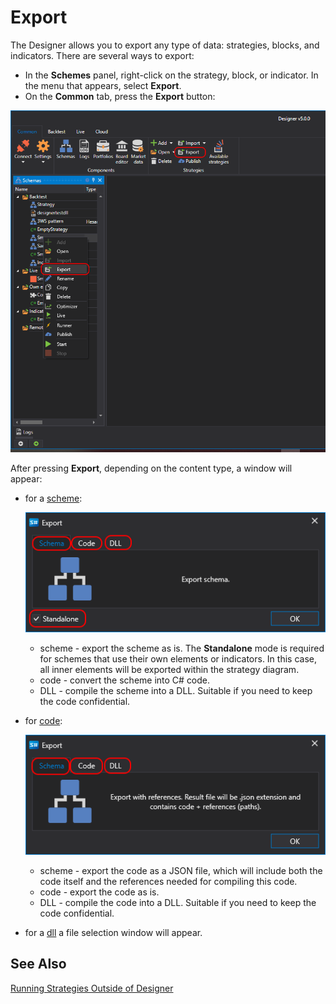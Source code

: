 # Export

The Designer allows you to export any type of data: strategies, blocks, and indicators. There are several ways to export:

- In the **Schemes** panel, right-click on the strategy, block, or indicator. In the menu that appears, select **Export**.
- On the **Common** tab, press the **Export** button:

![Designer Export strategies 00](../../../images/designer_export_strategies_00.png)

After pressing **Export**, depending on the content type, a window will appear:

- for a [scheme](../strategies/using_visual_designer.md):

  ![Designer Export strategies 01](../../../images/designer_export_strategies_01.png)

  - scheme - export the scheme as is. The **Standalone** mode is required for schemes that use their own elements or indicators. In this case, all inner elements will be exported within the strategy diagram.
  - code - convert the scheme into C# code.
  - DLL - compile the scheme into a DLL. Suitable if you need to keep the code confidential.

- for [code](../strategies/using_code.md):

  ![Designer Export strategies 02](../../../images/designer_export_strategies_02.png)

  - scheme - export the code as a JSON file, which will include both the code itself and the references needed for compiling this code.
  - code - export the code as is.
  - DLL - compile the code into a DLL. Suitable if you need to keep the code confidential.

- for a [dll](../strategies/using_dll.md) a file selection window will appear.

## See Also

[Running Strategies Outside of Designer](../live_execution/running_strategies_outside_of_designer.md)
